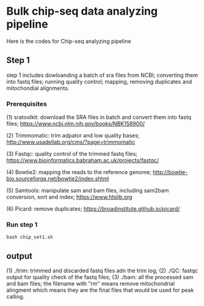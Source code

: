 
# Bulk chip-seq data analyzing pipeline

Here is the codes for Chip-seq analyzing pipeline


## Step 1

step 1 includes dowloanding a batch of sra files from NCBI; converting them into fastq files; running quality control; mapping, removing duplicates and mitochondial alignments.

### Prerequisites

(1) sratoolkit: download the SRA files in batch and convert them into fastq files;
    https://www.ncbi.nlm.nih.gov/books/NBK158900/
    
(2) Trimmomatic: trim adpator and low quality bases;
    http://www.usadellab.org/cms/?page=trimmomatic

(3) Fastqc: quality control of the trimmed fastq files;
    https://www.bioinformatics.babraham.ac.uk/projects/fastqc/
 
(4) Bowtie2: mapping the reads to the reference genome;
    http://bowtie-bio.sourceforge.net/bowtie2/index.shtml
    
(5) Samtools: manipulate sam and bam files, including sam2bam conversion, sort and index;
https://www.htslib.org

(6) Picard: remove duplicates; https://broadinstitute.github.io/picard/


### Run step 1
```
bash chip_set1.sh
```
## output

(1) ./trim: trimmed and discarded fastq files adn the trim log; 
(2) ./QC: fastqc output for quality check of the fastq files;
(3) ./bam: all the processed sam and bam files; the filename with "rm" means remove mitochondrial alingment which means they are the final files that would be used for peak calling.









 

